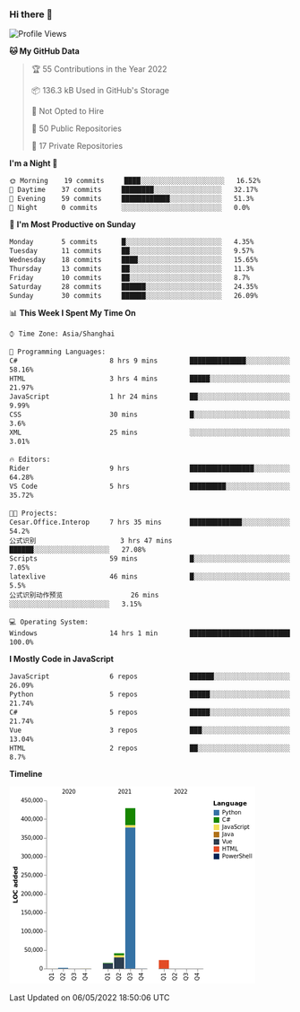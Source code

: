 ### Hi there 👋
<!--START_SECTION:waka-->
![Profile Views](http://img.shields.io/badge/Profile%20Views-0-blue)

**🐱 My GitHub Data** 

> 🏆 55 Contributions in the Year 2022
 > 
> 📦 136.3 kB Used in GitHub's Storage 
 > 
> 🚫 Not Opted to Hire
 > 
> 📜 50 Public Repositories 
 > 
> 🔑 17 Private Repositories  
 > 
**I'm a Night 🦉** 

```text
🌞 Morning    19 commits     ████░░░░░░░░░░░░░░░░░░░░░   16.52% 
🌆 Daytime    37 commits     ████████░░░░░░░░░░░░░░░░░   32.17% 
🌃 Evening    59 commits     ████████████░░░░░░░░░░░░░   51.3% 
🌙 Night      0 commits      ░░░░░░░░░░░░░░░░░░░░░░░░░   0.0%

```
📅 **I'm Most Productive on Sunday** 

```text
Monday       5 commits      █░░░░░░░░░░░░░░░░░░░░░░░░   4.35% 
Tuesday      11 commits     ██░░░░░░░░░░░░░░░░░░░░░░░   9.57% 
Wednesday    18 commits     ████░░░░░░░░░░░░░░░░░░░░░   15.65% 
Thursday     13 commits     ██░░░░░░░░░░░░░░░░░░░░░░░   11.3% 
Friday       10 commits     ██░░░░░░░░░░░░░░░░░░░░░░░   8.7% 
Saturday     28 commits     ██████░░░░░░░░░░░░░░░░░░░   24.35% 
Sunday       30 commits     ██████░░░░░░░░░░░░░░░░░░░   26.09%

```


📊 **This Week I Spent My Time On** 

```text
⌚︎ Time Zone: Asia/Shanghai

💬 Programming Languages: 
C#                       8 hrs 9 mins        ██████████████░░░░░░░░░░░   58.16% 
HTML                     3 hrs 4 mins        █████░░░░░░░░░░░░░░░░░░░░   21.97% 
JavaScript               1 hr 24 mins        ██░░░░░░░░░░░░░░░░░░░░░░░   9.99% 
CSS                      30 mins             █░░░░░░░░░░░░░░░░░░░░░░░░   3.6% 
XML                      25 mins             ░░░░░░░░░░░░░░░░░░░░░░░░░   3.01%

🔥 Editors: 
Rider                    9 hrs               ████████████████░░░░░░░░░   64.28% 
VS Code                  5 hrs               █████████░░░░░░░░░░░░░░░░   35.72%

🐱‍💻 Projects: 
Cesar.Office.Interop     7 hrs 35 mins       █████████████░░░░░░░░░░░░   54.2% 
公式识别                     3 hrs 47 mins       ██████░░░░░░░░░░░░░░░░░░░   27.08% 
Scripts                  59 mins             █░░░░░░░░░░░░░░░░░░░░░░░░   7.05% 
latexlive                46 mins             █░░░░░░░░░░░░░░░░░░░░░░░░   5.5% 
公式识别动作预览                 26 mins             ░░░░░░░░░░░░░░░░░░░░░░░░░   3.15%

💻 Operating System: 
Windows                  14 hrs 1 min        █████████████████████████   100.0%

```

**I Mostly Code in JavaScript** 

```text
JavaScript               6 repos             ██████░░░░░░░░░░░░░░░░░░░   26.09% 
Python                   5 repos             █████░░░░░░░░░░░░░░░░░░░░   21.74% 
C#                       5 repos             █████░░░░░░░░░░░░░░░░░░░░   21.74% 
Vue                      3 repos             ███░░░░░░░░░░░░░░░░░░░░░░   13.04% 
HTML                     2 repos             ██░░░░░░░░░░░░░░░░░░░░░░░   8.7%

```


**Timeline**

![Chart not found](https://raw.githubusercontent.com/cesaryuan/cesaryuan/main/charts/bar_graph.png) 


 Last Updated on 06/05/2022 18:50:06 UTC
<!--END_SECTION:waka-->

<!--
**cesaryuan/Cesaryuan** is a ✨ _special_ ✨ repository because its `README.md` (this file) appears on your GitHub profile.

Here are some ideas to get you started:

- 🔭 I’m currently working on ...
- 🌱 I’m currently learning ...
- 👯 I’m looking to collaborate on ...
- 🤔 I’m looking for help with ...
- 💬 Ask me about ...
- 📫 How to reach me: ...
- 😄 Pronouns: ...
- ⚡ Fun fact: ...
-->
